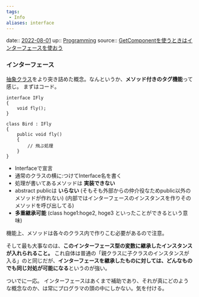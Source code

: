 ```yaml
---
tags:
 - Info
aliases: interface
---
```


date:: [2022-08-01](Daily_Note/2022-08-01.md)
up:: [Programming](../Bar/Program/Programming.md)
source:: [GetComponentを使うときはインターフェースを使おう](https://zenn.dev/akirakido/articles/81f208a569cb7f0a04fa)

### インターフェース
[抽象クラス](%E6%8A%BD%E8%B1%A1%E3%82%AF%E3%83%A9%E3%82%B9.md)をより突き詰めた概念。なんというか、**メソッド付きのタグ機能**って感じ。 
まずはコード。
```CSharp
interface IFly
{
    void fly();
}

class Bird : IFly
{
    public void fly()
    {
        // 飛ぶ処理
    }
}
```
- Interfaceで宣言
- 通常のクラスの横に:つけてInterface名を書く
- 処理が書いてあるメソッドは **実装できない**
- abstract publicは **いらない** 
(そもそも外部からの仲介役なためpublic以外のメソッドが作れない) 
(内部ではインターフェースのインスタンスを作りそのメソッドを呼び出してる)
- **多重継承可能** 
(class hoge1:hoge2, hoge3 といったことができるという意味)

機能上、メソッドは各々のクラス内で作りこむ必要があるので注意。

そして最も大事なのは、**このインターフェース型の変数に継承したインスタンスが入れられること。** これ自体は普通の「親クラスに子クラスのインスタンスが入る」のと同じだが、**インターフェースを継承したものに対しては、どんなものでも同じ対処が可能になる**というのが強い。

ついでに一応。
インターフェースはあくまで補助であり、それが真にどのような概念なのか、は常にプログラマの頭の中にしかない。気を付ける。
